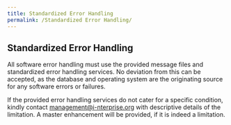 ```yaml
---
title: Standardized Error Handling
permalink: /Standardized Error Handling/
---
```


## Standardized Error Handling

All software error handling must use the provided message files and
standardized error handling services. No deviation from this can be
accepted, as the database and operating system are the originating
source for any software errors or failures.

If the provided error handling services do not cater for a specific
condition, kindly contact management@i-nterprise.org with descriptive
details of the limitation. A master enhancement will be provided, if it
is indeed a limitation.